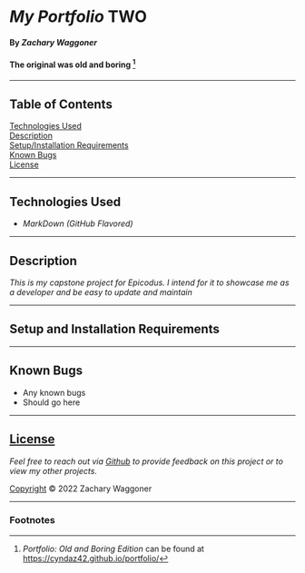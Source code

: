 # _My Portfolio_ TWO

#### By _Zachary Waggoner_

#### The original was old and boring [^1]

---
## Table of Contents
[Technologies Used](#technologies-used)  
[Description](#description)  
[Setup/Installation Requirements](#setup-and-installation-requirements)  
[Known Bugs](#known-bugs)  
[License](#License)

---
## Technologies Used

* _MarkDown (GitHub Flavored)_

---
## Description

_This is my capstone project for Epicodus. I intend for it to showcase me as a developer and be easy to update and maintain_

---
## Setup and Installation Requirements

---
## Known Bugs

* Any known bugs
* Should go here

---
## [License](/LICENSE)

_Feel free to reach out via [Github](https://github.com/CyndaZ42) to provide feedback on this project or to view my other projects._

[Copyright](/LICENSE) © 2022 Zachary Waggoner

---
### Footnotes

[^1]: _Portfolio: Old and Boring Edition_ can be found at https://cyndaz42.github.io/portfolio/